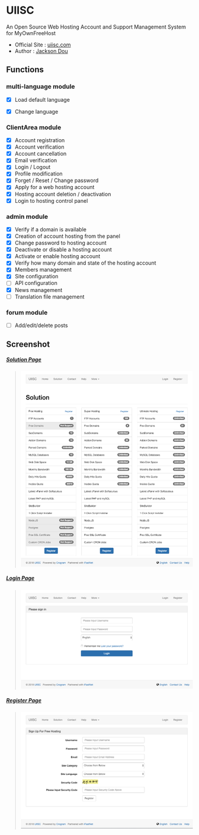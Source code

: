 # UIISC

An Open Source Web Hosting Account and Support Management System for MyOwnFreeHost

* Official Site : [uiisc.com](http://uiisc.com "UIISC")
* Author : [Jackson Dou](https://github.com/jksdou "Jackson Dou")

## Functions

### multi-language module

- [x] Load default language
- [x] Change language


### ClientArea module

- [x] Account registration
- [x] Account verification
- [x] Account cancellation
- [x] Email verification
- [x] Login / Logout
- [x] Profile modification
- [x] Forget / Reset / Change password
- [x] Apply for a web hosting account
- [x] Hosting account deletion / deactivation
- [x] Login to hosting control panel

### admin module

- [x] Verify if a domain is available
- [x] Creation of account hosting from the panel
- [x] Change password to hosting account
- [x] Deactivate or disable a hosting account
- [x] Activate or enable hosting account
- [x] Verify how many domain and state of the hosting account
- [x] Members management
- [x] Site configuration
- [ ] API configuration
- [x] News management
- [ ] Translation file management

### forum module

- [ ] Add/edit/delete posts


## Screenshot

##### <u>Solution Page</u>

>
> ![Solution Page](screenshot/solution.png)

##### <u>Login Page</u>

>
> ![Login Page](screenshot/login.png)

##### <u>Register Page</u>

>
> ![Register Page](screenshot/register.png)

